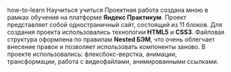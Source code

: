 how-to-learn
Научиться учиться
Проектная работа создана мною в рамках обучения на платформе **Яндекс Практикум**.
Проект представляет собой одностраничный сайт, состоящий из 11 блоков.
Для создания проекта использовались технологии **HTML5** и **CSS3**.
Файловая структура оформлена по правилам **Nested БЭМ**, что очень облегчает внесение правок и позволяет использовать компоненты заново.
В проекте использовались: флексбокс-верстка, анимации, трансформации, работа с видеофайлами, анимированными ссылками.
